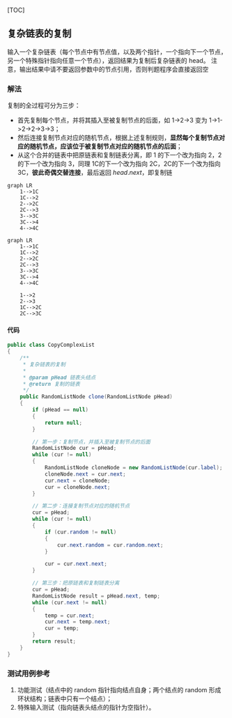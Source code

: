 [TOC]

## 复杂链表的复制

输入一个复杂链表（每个节点中有节点值，以及两个指针，一个指向下一个节点，另一个特殊指针指向任意一个节点），返回结果为复制后复杂链表的 head。
注意，输出结果中请不要返回参数中的节点引用，否则判题程序会直接返回空

### 解法
复制的全过程可分为三步：
+ 首先复制每个节点，并将其插入至被复制节点的后面，如 1->2->3 变为 1->1->2->2->3->3；
+ 然后连接复制节点对应的随机节点，根据上述复制规则，**显然每个复制节点对应的随机节点，应该位于被复制节点对应的随机节点的后面**；
+ 从这个合并的链表中把原链表和复制链表分离，即 1 的下一个改为指向 2，2 的下一个改为指向 3，同理 1C的下一个改为指向 2C，2C的下一个改为指向 3C，**彼此奇偶交替连接**，最后返回 $head.next$，即复制链

```mermaid
graph LR
	1-->1C
	1C-->2
	2-->2C
	2C-->3
	3-->3C
	3C-->4
	4-->4C
```
```mermaid
graph LR	
	1-->1C
	1C-->2
	2-->2C
	2C-->3
	3-->3C
	3C-->4
	4-->4C
	
	1-->2
	2-->3
	1C-->2C
	2C-->3C
```


#### 代码
```java
public class CopyComplexList
{
    /**
     * 复杂链表的复制
     *
     * @param pHead 链表头结点
     * @return 复制的链表
     */
    public RandomListNode clone(RandomListNode pHead)
    {
        if (pHead == null)
        {
            return null;
        }

        // 第一步：复制节点，并插入至被复制节点的后面
        RandomListNode cur = pHead;
        while (cur != null)
        {
            RandomListNode cloneNode = new RandomListNode(cur.label);
            cloneNode.next = cur.next;
            cur.next = cloneNode;
            cur = cloneNode.next;
        }

        // 第二步：连接复制节点对应的随机节点
        cur = pHead;
        while (cur != null)
        {
            if (cur.random != null)
            {
                cur.next.random = cur.random.next;
            }

            cur = cur.next.next;
        }

        // 第三步：把原链表和复制链表分离
        cur = pHead;
        RandomListNode result = pHead.next, temp;
        while (cur.next != null)
        {
            temp = cur.next;
            cur.next = temp.next;
            cur = temp;
        }
        return result;
    }
}
```



### 测试用例参考
1. 功能测试（结点中的 random 指针指向结点自身；两个结点的 random 形成环状结构；链表中只有一个结点）；
2. 特殊输入测试（指向链表头结点的指针为空指针）。

